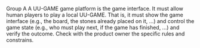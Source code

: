 Group A
A UU-GAME game platform is the game interface. It must allow human players to play a local UU-GAME. That is, it must show the game interface (e.g., the board, the stones already placed on it, ...) and control the game state (e.g., who must play next, if the game has finished, ...) and verify the outcome. Check with the product owner the specific rules and constrains.
